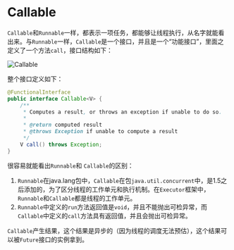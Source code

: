 # Callable

`Callable`和`Runnable`一样，都表示一项任务，都能够让线程执行，从名字就能看出来。与`Runnable`一样，`Callable`是一个接口，并且是一个“功能接口”，里面之定义了一个方法`call`，接口结构如下：

![Callable](http://ovn0i3kdg.bkt.clouddn.com/Callable.png)

整个接口定义如下：

```java
@FunctionalInterface
public interface Callable<V> {
    /**
     * Computes a result, or throws an exception if unable to do so.
     *
     * @return computed result
     * @throws Exception if unable to compute a result
     */
    V call() throws Exception;
}
```

很容易就能看出`Runnable`和 `Callable`的区别：
1. `Runnable`在java.lang包中，`Callable`在包`java.util.concurrent`中，是1.5之后添加的，为了区分线程的工作单元和执行机制。在`Executor`框架中，`Runnable`和`Callable`都是线程的工作单元。
2. `Runnable`中定义的`run`方法返回值是`void`，并且不能抛出可检异常，而`Callable`中定义的`call`方法具有返回值，并且会抛出可检异常。


`Callable`产生结果，这个结果是异步的（因为线程的调度无法预估），这个结果可以被`Future`接口的实例拿到。
